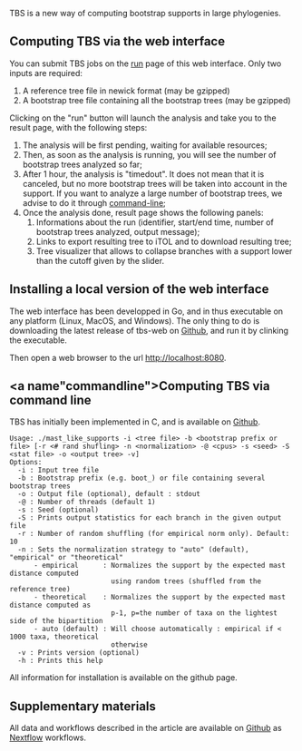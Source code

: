 TBS is a new way of computing bootstrap supports in large phylogenies.

## Computing TBS via the web interface

You can submit TBS jobs on the [run](/run) page of this web interface. Only two inputs are required:

1. A reference tree file in newick format (may be gzipped)
2. A bootstrap tree file containing all the bootstrap trees (may be gzipped)

Clicking on the "run" button will launch the analysis and take you to the result page, with the following steps:

1. The analysis will be first pending, waiting for available resources;
2. Then, as soon as the analysis is running, you will see the number of bootstrap trees analyzed so far;
3. After 1 hour, the analysis is "timedout". It does not mean that it is canceled, but no more bootstrap trees will be taken into account in the support. If you want to analyze a large number of bootstrap trees, we advise to do it through [command-line](#commandline);
4. Once the analysis done, result page shows the following panels:
    1. Informations about the run (identifier, start/end time, number of bootstrap trees analyzed, output message);
    2. Links to export resulting tree to iTOL and to download resulting tree;
    3. Tree visualizer that allows to collapse branches with a support lower than the cutoff given by the slider.

## Installing a local version of the web interface

The web interface has been developped in Go, and in thus executable on any platform (Linux, MacOS, and Windows).
The only thing to do is downloading the latest release of tbs-web on [Github](https://github.com/fredericlemoine/tbs-web/releases), and run it by clinking the executable.

Then open a web browser to the url [http://localhost:8080](http://localhost:8080).

## <a name"commandline">Computing TBS via command line</a>
TBS has initially been implemented in C, and is available on [Github](https://github.com/nameoftheteam/nameofthetool).

    Usage: ./mast_like_supports -i <tree file> -b <bootstrap prefix or file> [-r <# rand shufling> -n <normalization> -@ <cpus> -s <seed> -S <stat file> -o <output tree> -v]
    Options:
      -i : Input tree file
      -b : Bootstrap prefix (e.g. boot_) or file containing several bootstrap trees
      -o : Output file (optional), default : stdout
      -@ : Number of threads (default 1)
      -s : Seed (optional)
      -S : Prints output statistics for each branch in the given output file
      -r : Number of random shuffling (for empirical norm only). Default: 10
      -n : Sets the normalization strategy to "auto" (default), "empirical" or "theoretical"
          - empirical      : Normalizes the support by the expected mast distance computed
                             using random trees (shuffled from the reference tree)
          - theoretical    : Normalizes the support by the expected mast distance computed as
                             p-1, p=the number of taxa on the lightest side of the bipartition
          - auto (default) : Will choose automatically : empirical if < 1000 taxa, theoretical
                             otherwise
      -v : Prints version (optional)
      -h : Prints this help

All information for installation is available on the github page.


## Supplementary materials
All data and workflows described in the article are available on [Github](https://github.com/fredericlemoine/tbs-workflows) as [Nextflow](https://www.nextflow.io/) workflows.
